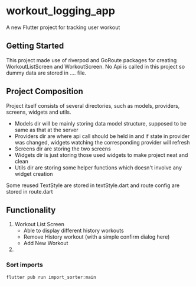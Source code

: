 # workout_logging_app

A new Flutter project for tracking user workout

## Getting Started

This project made use of riverpod and GoRoute packages for creating WorkoutListScreen and WorkoutScreen.
No Api is called in this project so dummy data are stored in .... file.


## Project Composition
Project itself consists of several directories, such as models, providers, screens, widgets and utils.

- Models dir will be mainly storing data model structure, supposed to be same as that at the server
- Providers dir are where api call should be held in and if state in provider was changed, widgets watching the corresponding provider will refresh
- Screens dir are storing the two screens 
- Widgets dir is just storing those used widgets to make project neat and clean
- Utils dir are storing some helper functions which doesn't involve any widget creation

Some reused TextStyle are stored in textStyle.dart and route config are stored in route.dart

## Functionality
1. Workout List Screen
    - Able to display different history workouts
    - Remove History workout (with a simple confirm dialog here)
    - Add New Workout
2. 


### Sort imports
`flutter pub run import_sorter:main`

### 
